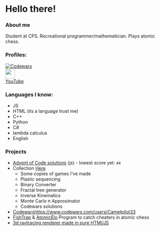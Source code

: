 # Hello there!
### About me
Student at CPS. Recreational programmer/mathematician. Plays atomic chess.
### Profiles:
[![Codewars](https://www.codewars.com/users/Camelpilot33/badges/large)](https://www.codewars.com/users/Camelpilot33)\
<a href="https://discord.com/users/701829178592591952"><img src="https://assets-global.website-files.com/6257adef93867e50d84d30e2/636e0b5061df29d55a92d945_full_logo_blurple_RGB.svg" height="30"></a><br>
[YouTube](https://www.youtube.com/@camelpilot3367/featured)
### Languages I know:
 - JS
 - HTML (its a language trust me)
 - C++
 - Python
 - C#
 - lambda calculus
 - English
### Projects
 - [Advent of Code solutions](https://github.com/Camelpilot33/AdventOfCode) (js) - lowest score yet: `44`
 - Collection [Here](https://github.com/Camelpilot33/Camul-Home-Page)
   - Some copies of games I've made
   - Plastic sequencing
   - Binary Converter
   - Fractal tree generator
   - Inverse Kinematics
   - Monte Carlo π Approximator
   - Codewars solutions
 - [Codewars](https://www.codewars.com/users/Camelpilot33)https://www.codewars.com/users/Camelpilot33
 - [FishTrap](https://github.com/Camelpilot33/Fishtrap) & [AtomicElo](https://github.com/Camelpilot33/AtomicElo) Program to catch cheaters in atomic chess
 - [3d raytracing renderer made in pure HTMl/JS](https://github.com/Camelpilot33/engine3d)
